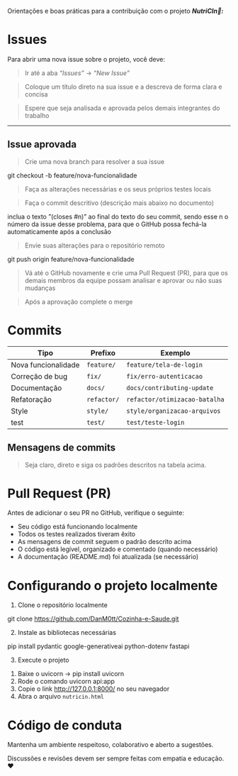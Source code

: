 Orientações e boas práticas para a contribuição com o projeto ***NutriCIn🌿:***

# **Issues**

Para abrir uma nova issue sobre o projeto, você deve:

> Ir até a aba *“Issues”* → *“New Issue”*
> 

> Coloque um título direto na sua issue e a descreva de forma clara e concisa
> 

> Espere que seja analisada e aprovada pelos demais integrantes do trabalho
> 

---

## Issue aprovada

> Crie uma nova branch para resolver a sua issue
> 

<aside>

git checkout -b feature/nova-funcionalidade

</aside>

> Faça as alterações necessárias e os seus próprios testes locais
> 

> Faça o commit descritivo (descrição mais abaixo no documento)
> 

<aside>

inclua o texto ”(closes #n)” ao final do texto do seu commit, sendo esse n o número da issue desse problema, para que o GitHub possa fechá-la automaticamente após a conclusão

</aside>

> Envie suas alterações para o repositório remoto
> 

<aside>

git push origin feature/nova-funcionalidade

</aside>

> Vá até o GitHub novamente e crie uma Pull Request (PR), para que os demais membros da equipe possam analisar e aprovar ou não suas mudanças
> 

> Após a aprovação complete o merge
> 

# Commits

| Tipo | Prefixo | Exemplo |
| --- | --- | --- |
| Nova funcionalidade | `feature/` | `feature/tela-de-login` |
| Correção de bug | `fix/` | `fix/erro-autenticacao` |
| Documentação | `docs/` | `docs/contributing-update` |
| Refatoração | `refactor/` | `refactor/otimizacao-batalha` |
| Style | `style/` | `style/organizacao-arquivos` |
| test | `test/` | `test/teste-login` |

## Mensagens de commits

> Seja claro, direto e siga os padrões descritos na tabela acima.
> 

# Pull Request (PR)

Antes de adicionar o seu PR no GitHub, verifique o seguinte:

- Seu código está funcionando localmente
- Todos os testes realizados tiveram êxito
- As mensagens de commit seguem o padrão descrito acima
- O código está legível, organizado e comentado (quando necessário)
- A documentação (README.md) foi atualizada (se necessário)

# Configurando o projeto localmente

1. Clone o repositório localmente

<aside>

git clone https://github.com/DanM0tt/Cozinha-e-Saude.git

</aside>

2. Instale as bibliotecas necessárias

<aside>

pip install pydantic google-generativeai python-dotenv fastapi

</aside>

3. Execute o projeto

<aside>

1. Baixe o uvicorn -> pip install uvicorn
2. Rode o comando uvicorn api:app
3. Copie o link http://127.0.0.1:8000/ no seu navegador
4. Abra o arquivo `nutricin.html`

</aside>

# Código de conduta

Mantenha um ambiente respeitoso, colaborativo e aberto a sugestões.

Discussões e revisões devem ser sempre feitas com empatia e educação. ❤️
